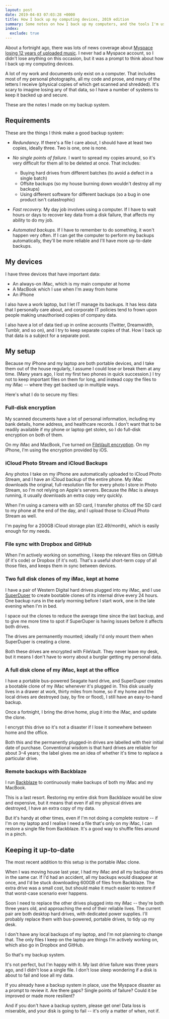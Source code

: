 ```yaml
---
layout: post
date: 2019-04-03 07:03:28 +0000
title: How I back up my computing devices, 2019 edition
summary: Some notes on how I back up my computers, and the tools I'm using.
index:
  exclude: true
---
```


About a fortnight ago, there was lots of news coverage about [Myspace losing 12 years of uploaded music][myspace].
I never had a Myspace account, so I didn't lose anything on this occasion, but it was a prompt to think about how I back up my computing devices.

A lot of my work and documents only exist on a computer.
That includes most of my personal photographs, all my code and prose, and many of the letters I receive (physical copies of which get scanned and shredded).
It's scary to imagine losing any of that data, so I have a number of systems to keep it backed up and secure.

These are the notes I made on my backup system.

[myspace]: https://arstechnica.com/information-technology/2019/03/myspace-apparently-lost-12-years-worth-of-music-and-almost-no-one-noticed/

## Requirements

These are the things I think make a good backup system:

*   *Redundancy.*
    If there's a file I care about, I should have at least two copies, ideally three.
    Two is one, one is none.

*   *No single points of failure.*
    I want to spread my copies around, so it's very difficult for them all to be deleted at once.
    That includes:

    -   Buying hard drives from different batches (to avoid a defect in a single batch)
    -   Offsite backups (so my house burning down wouldn't destroy all my backups)
    -   Using different software for different backups (so a bug in one product isn't catastrophic)

*   *Fast recovery.*
    My day job involves using a computer.
    If I have to wait hours or days to recover key data from a disk failure, that affects my ability to do my job.

*   *Automated backups.*
    If I have to remember to do something, it won't happen very often.
    If I can get the computer to perform my backups automatically, they'll be more reliable and I'll have more up-to-date backups.



## My devices

I have three devices that have important data:

*   An always-on iMac, which is my main computer at home
*   A MacBook which I use when I'm away from home
*   An iPhone

I also have a work laptop, but I let IT manage its backups.
It has less data that I personally care about, and corporate IT policies tend to frown upon people making unauthorised copies of company data.

I also have a lot of data tied up in online accounts (Twitter, Dreamwidth, Tumblr, and so on), and I try to keep separate copies of that.
How I back up that data is a subject for a separate post.



## My setup

Because my iPhone and my laptop are both portable devices, and I take them out of the house regularly, I assume I could lose or break them at any time.
(Many years ago, I lost my first two phones in quick succession.)
I try not to keep important files on them for long, and instead copy the files to my iMac -- where they get backed up in multiple ways.

Here's what I do to secure my files:

### Full-disk encryption

My scanned documents have a lot of personal information, including my bank details, home address, and healthcare records.
I don't want that to be readily available if my phone or laptop get stolen, so I do full-disk encryption on both of them.

On my iMac and MacBook, I've turned on [FileVault encryption][filevault].
On my iPhone, I'm using the encryption provided by iOS.

[filevault]: https://en.wikipedia.org/wiki/FileVault

### iCloud Photo Stream and iCloud Backups

Any photos I take on my iPhone are automatically uploaded to iCloud Photo Stream, and I have an iCloud backup of the entire phone.
My iMac downloads the original, full-resolution file for every photo I store in Photo Stream, so I'm not relying on Apple's servers.
Because the iMac is always running, it usually downloads an extra copy very quickly.

When I'm using a camera with an SD card, I transfer photos off the SD card to my phone at the end of the day, and I upload those to iCloud Photo Stream as well.

I'm paying for a 200GB iCloud storage plan (£2.49/month), which is easily enough for my needs.

### File sync with Dropbox and GitHub

When I'm actively working on something, I keep the relevant files on GitHub (if it's code) or Dropbox (if it's not).
That's a useful short-term copy of all those files, and keeps them in sync between devices.

### Two full disk clones of my iMac, kept at home

I have a pair of Western Digital hard drives plugged into my iMac, and I use [SuperDuper][superduper] to create bootable clones of its internal drive every 24 hours.
One backup runs in the early morning before I start work, one in the late evening when I'm in bed.

I space out the clones to reduce the average time since the last backup, and to give me more time to spot if SuperDuper is having issues before it affects both drives.

The drives are permanently mounted; ideally I'd only mount them when SuperDuper is creating a clone.

Both these drives are encrypted with FileVault.
They never leave my desk, but it means I don't have to worry about a burglar getting my personal data.

[superduper]: https://www.shirt-pocket.com/SuperDuper/SuperDuperDescription.html

### A full disk clone of my iMac, kept at the office

I have a portable bus-powered Seagate hard drive, and SuperDuper creates a bootable clone of my iMac whenever it's plugged in.
This disk usually lives in a drawer at work, thirty miles from home, so if my home and the local drives are destroyed (say, by fire or flood), I still have an easy-to-hand backup.

Once a fortnight, I bring the drive home, plug it into the iMac, and update the clone.

I encrypt this drive so it's not a disaster if I lose it somewhere between home and the office.

Both this and the permanently plugged-in drives are labelled with their initial date of purchase.
Conventional wisdom is that hard drives are reliable for about 3–4 years; the label gives me an idea of whether it's time to replace a particular drive.

### Remote backups with Backblaze

I run [Backblaze][backblaze] to continuously make backups of both my iMac and my MacBook.

This is a last resort.
Restoring my entire disk from Backblaze would be slow and expensive, but it means that even if all my physical drives are destroyed, I have an extra copy of my data.

But it's handy at other times, even if I'm not doing a complete restore -- if I'm on my laptop and I realise I need a file that's only on my iMac, I can restore a single file from Backblaze.
It's a good way to shuffle files around in a pinch.

[backblaze]: https://secure.backblaze.com/r/01h8yj



## Keeping it up-to-date

The most recent addition to this setup is the portable iMac clone.

When I was moving house last year, I had my iMac and all my backup drives in the same car.
If I'd had an accident, all my backups would disappear at once, and I'd be stuck downloading 600GB of files from Backblaze.
The extra drive was a small cost, but should make it much easier to restore if that worst-case scenario ever happens.

Soon I need to replace the other drives plugged into my iMac -- they're both three years old, and approaching the end of their reliable lives.
The current pair are both desktop hard drives, with dedicated power supplies.
I'll probably replace them with bus-powered, portable drives, to tidy up my desk.

I don't have any local backups of my laptop, and I'm not planning to change that.
The only files I keep on the laptop are things I'm actively working on, which also go in Dropbox and GitHub.

So that's my backup system.

It's not perfect, but I'm happy with it.
My last drive failure was three years ago, and I didn't lose a single file.
I don't lose sleep wondering if a disk is about to fail and lose all my data.

If you already have a backup system in place, use the Myspace disaster as a prompt to review it.
Are there gaps?
Single points of failure?
Could it be improved or made more resilient?

And if you don't have a backup system, please get one!
Data loss is miserable, and your disk is going to fail -- it's only a matter of when, not if.
